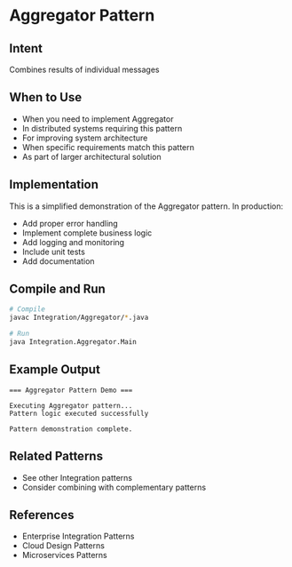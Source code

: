 # Aggregator Pattern

## Intent
Combines results of individual messages

## When to Use
- When you need to implement Aggregator
- In distributed systems requiring this pattern
- For improving system architecture
- When specific requirements match this pattern
- As part of larger architectural solution

## Implementation
This is a simplified demonstration of the Aggregator pattern. In production:
- Add proper error handling
- Implement complete business logic
- Add logging and monitoring
- Include unit tests
- Add documentation

## Compile and Run
```bash
# Compile
javac Integration/Aggregator/*.java

# Run
java Integration.Aggregator.Main
```

## Example Output
```
=== Aggregator Pattern Demo ===

Executing Aggregator pattern...
Pattern logic executed successfully

Pattern demonstration complete.
```

## Related Patterns
- See other Integration patterns
- Consider combining with complementary patterns

## References
- Enterprise Integration Patterns
- Cloud Design Patterns
- Microservices Patterns
